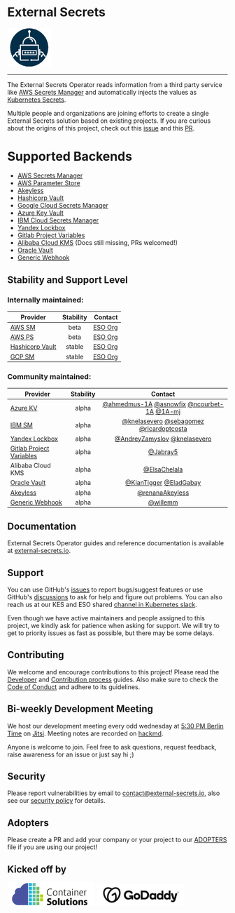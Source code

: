# External Secrets

<img src="assets/round_eso_logo.png" width="100">

----

The External Secrets Operator reads information from a third party service
like [AWS Secrets Manager](https://aws.amazon.com/secrets-manager/) and automatically injects the values as [Kubernetes Secrets](https://kubernetes.io/docs/concepts/configuration/secret/).

Multiple people and organizations are joining efforts to create a single External Secrets solution based on existing projects. If you are curious about the origins of this project, check out this [issue](https://github.com/external-secrets/kubernetes-external-secrets/issues/47) and this [PR](https://github.com/external-secrets/kubernetes-external-secrets/pull/477).

# Supported Backends

- [AWS Secrets Manager](https://external-secrets.io/provider-aws-secrets-manager/)
- [AWS Parameter Store](https://external-secrets.io/provider-aws-parameter-store/)
- [Akeyless](https://www.akeyless.io/)
- [Hashicorp Vault](https://www.vaultproject.io/)
- [Google Cloud Secrets Manager](https://external-secrets.io/provider-google-secrets-manager/)
- [Azure Key Vault](https://external-secrets.io/provider-azure-key-vault/)
- [IBM Cloud Secrets Manager](https://external-secrets.io/provider-ibm-secrets-manager/)
- [Yandex Lockbox](https://external-secrets.io/provider-yandex-lockbox/)
- [Gitlab Project Variables](https://external-secrets.io/provider-gitlab-project-variables/)
- [Alibaba Cloud KMS](https://www.alibabacloud.com/product/kms) (Docs still missing, PRs welcomed!)
- [Oracle Vault](https://external-secrets.io/provider-oracle-vault)
- [Generic Webhook](https://external-secrets.io/provider-webhook)

## Stability and Support Level

### Internally maintained:

| Provider                                                                 | Stability |                                        Contact |
| ------------------------------------------------------------------------ | :-------: | ---------------------------------------------: |
| [AWS SM](https://external-secrets.io/provider-aws-secrets-manager/)      |   beta   | [ESO Org](https://github.com/external-secrets) |
| [AWS PS](https://external-secrets.io/provider-aws-parameter-store/)      |   beta   | [ESO Org](https://github.com/external-secrets) |
| [Hashicorp Vault](https://external-secrets.io/provider-hashicorp-vault/) |   stable   | [ESO Org](https://github.com/external-secrets) |
| [GCP SM](https://external-secrets.io/provider-google-secrets-manager/)   |   stable | [ESO Org](https://github.com/external-secrets) |

### Community maintained:

| Provider                                                            | Stability |                  Contact                   |
| ------------------------------------------------------------------- | :-------: | :----------------------------------------: |
| [Azure KV](https://external-secrets.io/provider-azure-key-vault/)   |   alpha   | [@ahmedmus-1A](https://github.com/ahmedmus-1A) [@asnowfix](https://github.com/asnowfix) [@ncourbet-1A](https://github.com/ncourbet-1A) [@1A-mj](https://github.com/1A-mj) |
| [IBM SM](https://external-secrets.io/provider-ibm-secrets-manager/) |   alpha   |   [@knelasevero](https://github.com/knelasevero) [@sebagomez](https://github.com/sebagomez) [@ricardoptcosta](https://github.com/ricardoptcosta)  |
| [Yandex Lockbox](https://external-secrets.io/provider-yandex-lockbox/) |   alpha   |   [@AndreyZamyslov](https://github.com/AndreyZamyslov) [@knelasevero](https://github.com/knelasevero)          |
| [Gitlab Project Variables](https://external-secrets.io/provider-gitlab-project-variables/) |   alpha   |   [@Jabray5](https://github.com/Jabray5)          |
| Alibaba Cloud KMS                                                   |   alpha  | [@ElsaChelala](https://github.com/ElsaChelala)                                |
| [Oracle Vault]( https://external-secrets.io/provider-oracle-vault)  |   alpha  | [@KianTigger](https://github.com/KianTigger) [@EladGabay](https://github.com/EladGabay) |
| [Akeyless]( https://external-secrets.io/provider-akeyless)  |   alpha  | [@renanaAkeyless](https://github.com/renanaAkeyless)                                 |
| [Generic Webhook](https://external-secrets.io/provider-webhook)  |  alpha  | [@willemm](https://github.com/willemm) |

## Documentation

External Secrets Operator guides and reference documentation is available at [external-secrets.io](https://external-secrets.io).

## Support

You can use GitHub's [issues](https://github.com/external-secrets/external-secrets/issues) to report bugs/suggest features or use GitHub's [discussions](https://github.com/external-secrets/external-secrets/discussions) to ask for help and figure out problems. You can also reach us at our KES and ESO shared [channel in Kubernetes slack](https://kubernetes.slack.com/messages/external-secrets).

Even though we have active maintainers and people assigned to this project, we kindly ask for patience when asking for support. We will try to get to priority issues as fast as possible, but there may be some delays.

## Contributing

We welcome and encourage contributions to this project! Please read the [Developer](https://www.external-secrets.io/contributing-devguide/) and [Contribution process](https://www.external-secrets.io/contributing-process/) guides. Also make sure to check the [Code of Conduct](https://www.external-secrets.io/contributing-coc/) and adhere to its guidelines.

## Bi-weekly Development Meeting

We host our development meeting every odd wednesday at [5:30 PM Berlin Time](https://dateful.com/time-zone-converter?t=17:30&tz=Europe/Berlin) on [Jitsi](https://meet.jit.si/SurroundingContentionsImportSubsequently). Meeting notes are recorded on [hackmd](https://hackmd.io/GSGEpTVdRZCP6LDxV3FHJA).

Anyone is welcome to join. Feel free to ask questions, request feedback, raise awareness for an issue or just say hi ;)

## Security

Please report vulnerabilities by email to contact@external-secrets.io, also see our [security policy](SECURITY.md) for details.

## Adopters

Please create a PR and add your company or your project to our [ADOPTERS](ADOPTERS.md) file if you are using our project!

## Kicked off by

![](assets/CS_logo_1.png)
![](assets/Godaddylogo_2020.png)
